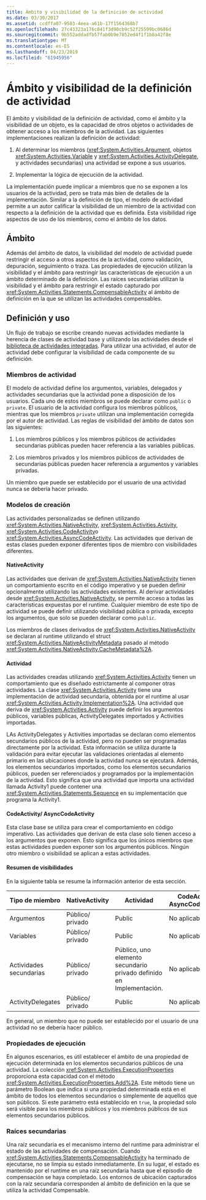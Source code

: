 ```yaml
---
title: Ámbito y visibilidad de la definición de actividad
ms.date: 03/30/2017
ms.assetid: ccdffa07-9503-4eea-a61b-17f1564368b7
ms.openlocfilehash: 27c43323a176c841f3d90cb9c52f25599bc0686d
ms.sourcegitcommit: 9b552addadfb57fab0b9e7852ed4f1f1b8a42f8e
ms.translationtype: MT
ms.contentlocale: es-ES
ms.lasthandoff: 04/23/2019
ms.locfileid: "61945956"
---
```

# <a name="activity-definition-scoping-and-visibility"></a>Ámbito y visibilidad de la definición de actividad
El ámbito y visibilidad de la definición de actividad,  como el ámbito y la visibilidad de un objeto, es la capacidad de otros objetos o actividades de obtener acceso a los miembros de la actividad. Las siguientes implementaciones realizan la definición de actividad:  
  
1. Al determinar los miembros (<xref:System.Activities.Argument>, objetos <xref:System.Activities.Variable> y <xref:System.Activities.ActivityDelegate>, y actividades secundarias) una actividad se expone a sus usuarios.  
  
2. Implementar la lógica de ejecución de la actividad.  
  
 La implementación puede implicar a miembros que no se exponen a los usuarios de la actividad, pero se trata más bien de detalles de la implementación.  Similar a la definición de tipo, el modelo de actividad permite a un autor calificar la visibilidad de un miembro de la actividad con respecto a la definición de la actividad que es definida.  Esta visibilidad rige aspectos de uso de los miembros, como el ámbito de los datos.  
  
## <a name="scope"></a>Ámbito  
 Además del ámbito de datos, la visibilidad del modelo de actividad puede restringir el acceso a otros aspectos de la actividad, como validación, depuración, seguimiento o traza. Las propiedades de ejecución utilizan la visibilidad y el ámbito para restringir las características de ejecución a un ámbito determinado de la definición. Las raíces secundarias utilizan la visibilidad y el ámbito para restringir el estado capturado por <xref:System.Activities.Statements.CompensableActivity> al ámbito de definición en la que se utilizan las actividades compensables.  
  
## <a name="definition-and-usage"></a>Definición y uso  
 Un flujo de trabajo se escribe creando nuevas actividades mediante la herencia de clases de actividad base y utilizando las actividades desde el [biblioteca de actividades integradas](net-framework-4-5-built-in-activity-library.md). Para utilizar una actividad, el autor de actividad debe configurar la visibilidad de cada componente de su definición.  
  
### <a name="activity-members"></a>Miembros de actividad  
 El modelo de actividad define los argumentos, variables, delegados y actividades secundarias que la actividad pone a disposición de los usuarios. Cada uno de estos miembros se puede declarar como `public` o `private`. El usuario de la actividad configura los miembros públicos, mientras que los miembros `private` utilizan una implementación corregida por el autor de actividad. Las reglas de visibilidad del ámbito de datos son las siguientes:  
  
1. Los miembros públicos y los miembros públicos de actividades secundarias públicas pueden hacer referencia a las variables públicas.  
  
2. Los miembros privados y los miembros públicos de actividades de  secundarias públicas pueden hacer referencia a argumentos y variables privadas.  
  
 Un miembro que puede ser establecido por el usuario de una actividad nunca se debería hacer privado.  
  
### <a name="authoring-models"></a>Modelos de creación  
 Las actividades personalizadas se definen utilizando <xref:System.Activities.NativeActivity>, <xref:System.Activities.Activity>, <xref:System.Activities.CodeActivity>o <xref:System.Activities.AsyncCodeActivity>. Las actividades que derivan de estas clases pueden exponer diferentes tipos de miembro con visibilidades diferentes.  
  
#### <a name="nativeactivity"></a>NativeActivity  
 Las actividades que derivan de <xref:System.Activities.NativeActivity> tienen un comportamiento escrito en el código imperativo y se pueden definir opcionalmente utilizando las actividades existentes. Al derivar actividades desde <xref:System.Activities.NativeActivity>, se permite acceso a todas las características expuestas por el runtime. Cualquier miembro de este tipo de actividad se puede definir utilizando visibilidad pública o  privada, excepto los argumentos, que solo se pueden declarar como `public`.  
  
 Los miembros de clases derivados de <xref:System.Activities.NativeActivity> se declaran al runtime utilizando el struct <xref:System.Activities.NativeActivityMetadata> pasado al método <xref:System.Activities.NativeActivity.CacheMetadata%2A>.  
  
#### <a name="activity"></a>Actividad  
 Las actividades creadas utilizando <xref:System.Activities.Activity> tienen un comportamiento que es diseñado estrictamente al componer otras actividades. La clase <xref:System.Activities.Activity> tiene una implementación de actividad secundaria, obtenida por el runtime al usar <xref:System.Activities.Activity.Implementation%2A>. Una actividad que deriva de <xref:System.Activities.Activity> puede definir los argumentos públicos, variables públicas, ActivityDelegates importados y Activities importadas.  
  
 LAs ActivityDelegates y Activities importadas se declaran como elementos secundarios públicos de la actividad, pero no pueden ser programadas directamente por la actividad. Esta información se utiliza durante la validación para evitar ejecutar las validaciones orientadas al elemento primario en las ubicaciones donde la actividad nunca se ejecutará. Además, los elementos secundarios importados, como los elementos secundarios públicos, pueden ser referenciados y programados por la implementación de la actividad. Esto significa que una actividad que importa una actividad llamada Activity1 puede contener una <xref:System.Activities.Statements.Sequence> en su implementación que programa la Activity1.  
  
#### <a name="codeactivity-asynccodeactivity"></a>CodeActivity/ AsyncCodeActivity  
 Esta clase base se utiliza para crear el comportamiento en código imperativo. Las actividades que derivan de esta clase solo tienen acceso a los argumentos que exponen. Esto significa que los únicos miembros que estas actividades pueden exponer son los argumentos públicos. Ningún otro miembro o visibilidad se aplican a estas actividades.  
  
#### <a name="summary-of-visibilities"></a>Resumen de visibilidades  
 En la siguiente tabla se resume la información anterior de esta sección.  
  
|Tipo de miembro|NativeActivity|Actividad|CodeActivity/ AsyncCodeActivity|  
|-----------------|--------------------|--------------|--------------------------------------|  
|Argumentos|Público/ privado|Public|No aplicable|  
|Variables|Público/ privado|Public|No aplicable|  
|Actividades secundarias|Público/ privado|Público, uno elemento secundario privado definido en Implementación.|No aplicable|  
|ActivityDelegates|Público/ privado|Public|No aplicable|  
  
 En general, un miembro que no puede ser establecido por el usuario de una actividad no se debería hacer público.  
  
### <a name="execution-properties"></a>Propiedades de ejecución  
 En algunos escenarios, es útil establecer el ámbito de una propiedad de ejecución determinada en los elementos secundarios públicos de una actividad. La colección <xref:System.Activities.ExecutionProperties> proporciona esta capacidad con el método <xref:System.Activities.ExecutionProperties.Add%2A>. Este método tiene un parámetro Boolean que indica si una propiedad determinada está en el ámbito de todos los elementos secundarios o simplemente de aquellos que son públicos. Si este parámetro está establecido en `true`, la propiedad solo será visible para los miembros públicos y los miembros públicos de sus elementos secundarios públicos.  
  
### <a name="secondary-roots"></a>Raíces secundarias  
 Una raíz secundaria es el mecanismo interno del runtime para administrar el estado de las actividades de compensación. Cuando <xref:System.Activities.Statements.CompensableActivity> ha terminado de ejecutarse, no se limpia su estado inmediatamente. En su lugar, el estado es mantenido por el runtime en una raíz secundaria hasta que el episodio de compensación se haya completado. Los entornos de ubicación capturados con la raíz secundaria corresponden al ámbito de definición en la que se utiliza la actividad Compensable.
